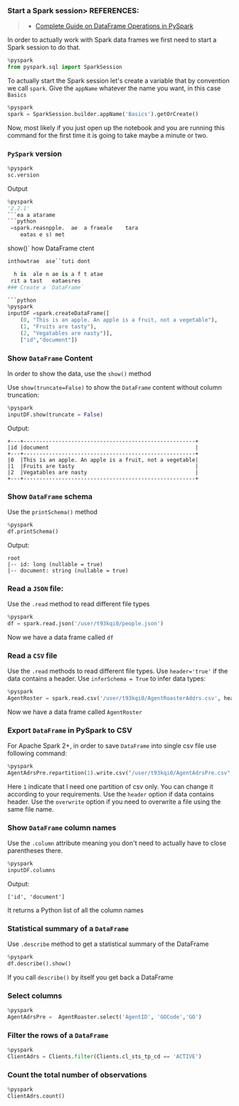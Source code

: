 ### Start a Spark session> REFERENCES:
>  - [ Complete Guide on DataFrame Operations in PySpark](https://www.analyticsvidhya.com/blog/2016/10/spark-dataframe-and-operations/)
> 


In order to actually work with Spark data frames we first need to start a Spark session to do that.
```python
%pyspark
from pyspark.sql import SparkSession
```
To actually start the Spark session let's create a variable that by convention we call `spark`. Give the `appName` whatever the name you want, in this case  `Basics`
```python
%pyspark
spark = SparkSession.builder.appName('Basics').getOrCreate()
```
Now, most likely if you just open up the notebook and you are running this command for the first time it is going to take maybe a minute or two.
### `PySpark` version
```python
%pyspark
sc.version
```
Output
```python
%pyspark
'2.2.1'
```ea a atarame
```python
 =spark.reasnpple.  ae  a fraeale    tara
    eatas e s) met
```
show()`  how DataFrame ctent
```python
inthowtrae  ase``tuti dont        

  h is  ale n ae is a f t atae
 rit a tast   eataesres          
### Create a `DataFrame`

```python
%pyspark
inputDF =spark.createDataFrame([
    (0, "This is an apple. An apple is a fruit, not a vegetable"),
    (1, "Fruits are tasty"),
    (2, "Vegatables are nasty")],
    ["id","document"])
```
### Show `DataFrame` Content
In order to show the data, use the `show()` method

Use `show(truncate=False)` to show the `DataFrame` content without column truncation:
```python
%pyspark
inputDF.show(truncate = False)
```
Output:
```
+---+------------------------------------------------------+
|id |document                                              |
+---+------------------------------------------------------+
|0  |This is an apple. An apple is a fruit, not a vegetable|
|1  |Fruits are tasty                                      |
|2  |Vegatables are nasty                                  |
+---+------------------------------------------------------+
```
###  Show `DataFrame` schema
Use the `printSchema()` method
```python
%pyspark
df.printSchema()
```
Output:
```
root 
|-- id: long (nullable = true) 
|-- document: string (nullable = true)
```
### Read a `JSON` file:
Use the `.read` method to read different file types
```python
%pyspark
df = spark.read.json('/user/t93kqi0/people.json')
```
Now we have a data frame called `df`
### Read a `CSV` file
Use the `.read` methods to read different file types. Use `header='true'` if the data contains a header. Use `inferSchema = True` to infer data types:
```python
%pyspark
AgentRoster = spark.read.csv('/user/t93kqi0/AgentRoasterAddrs.csv', header='true', inferSchema = True)
```
Now we have a data frame called `AgentRoster`
### Export `DataFrame` in PySpark to CSV
For Apache Spark 2+, in order to save `DataFrame` into single csv file use following command:
```python
%pyspark
AgentAdrsPre.repartition(1).write.csv("/user/t93kqi0/AgentAdrsPre.csv", sep='|', header = True, mode = 'overwrite' )
```
Here `1` indicate that I need one partition of csv only. You can change it according to your requirements.  Use the `header` option if data contains header. Use the `overwrite` option if you need to overwrite a file using the same file name.

### Show `DataFrame` column names
Use the `.column`  attribute meaning you don't need to actually have to close parentheses there.
```python
%pyspark
inputDF.columns
```
Output:
```
['id', 'document']
```
It returns a Python list of all the column names
### Statistical summary of a `DataFrame`
Use `.describe` method to get a statistical summary of the DataFrame
```python
%pyspark
df.describe().show()
```
If you call `describe()` by itself you get back a DataFrame
### Select columns
```python
%pyspark
AgentAdrsPre =  AgentRoaster.select('AgentID', 'GOCode','GO')
```
### Filter the rows of a `DataFrame`
```python
%pyspark
ClientAdrs = Clients.filter(Clients.cl_sts_tp_cd == 'ACTIVE')
```
### Count the total number of observations
```python
%pyspark
ClientAdrs.count()
```

<!--stackedit_data:
eyJoaXN0b3J5IjpbLTIwMDcyNTEzMDVdfQ==
-->